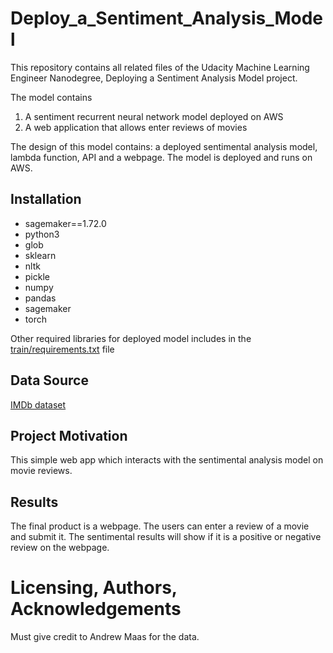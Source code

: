 # Deploy_a_Sentiment_Analysis_Model
This repository contains all related files of the Udacity Machine Learning Engineer Nanodegree, Deploying a Sentiment Analysis Model project.

The model contains
1. A sentiment recurrent neural network model deployed on AWS
2. A web application that allows enter reviews of movies

The design of this model contains: a deployed sentimental analysis model, lambda function, API and a webpage. The model is deployed and runs on AWS.

## Installation
- sagemaker==1.72.0
- python3
- glob
- sklearn
- nltk
- pickle
- numpy
- pandas
- sagemaker
- torch

Other required libraries for deployed model includes in the [train/requirements.txt](https://github.com/Mendy5/Udacity_Deploy_a_Sentiment_Analysis_Model/blob/main/train/requirements.txt) file

## Data Source
[IMDb dataset](http://ai.stanford.edu/~amaas/data/sentiment/)

## Project Motivation
This simple web app which interacts with the sentimental analysis model on movie reviews.

## Results
The final product is a webpage. The users can enter a review of a movie and submit it. The sentimental results will show if it is a positive or negative review on the webpage.

# Licensing, Authors, Acknowledgements
Must give credit to Andrew Maas for the data.
